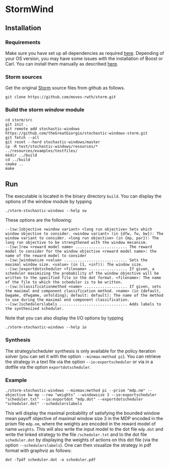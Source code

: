 # StormWind 
## Installation
### Requirements
Make sure you have set up all dependencies as required [here](http://www.stormchecker.org/documentation/installation/requirements.html).
Depending of your OS version, you may have some issues with the installation of Boost or Carl.
You can install them manually as described [here](http://www.stormchecker.org/documentation/installation/manual-configuration.html).
### Storm sources
Get the original [Storm](http://www.stormchecker.org/index.html) source files from github as follows.
```
git clone https://github.com/moves-rwth/storm.git
```
### Build the storm *window* module
```
cd storm/src
git init .
git remote add stochastic-windows https://github.com/theGreatGiorgio/stochastic-windows-storm.git
git fetch --all
git reset --hard stochastic-windows/master
cp -R test/stochastic-windows/resources/* ../resources/examples/testfiles/
mkdir ../build
cd ../build
cmake ..
make
```

## Run
The executable is located in the binary directory `build`. You can display the options of the window module by typping
```
./storm-stochastic-windows --help sw
```
These options are the following:
```
--[sw:]objective <window variant> <long run objective> Sets which window objective to consider. <window variant> (in {dfw, fw, bw}): The window variant to consider. <long run objective> (in {mp, par}): The long run objective to be strengthened with the window mecanism.
--[sw:]rew <reward model name> ....................... The reward model to consider for the window objective <reward model name>: the name of the reward model to consider
--[sw:]windowsize <value> ............................ Sets the maximal window size. <value> (in [1, +inf)): The window size.
--[sw:]exportdotscheduler <filename> ................. If given, a scheduler maximizing the probability of the window objective will be written to the specified file in the dot format. <filename>: The name of the file to which the scheduler is to be written.
--[sw:]classificationmethod <name> ................... If given, sets the maximal end component classification method. <name> (in {default, bwgame, dfwgame, unfolding}; default: default): The name of the method to use during the maximal end component classification.
--[sw:]schedulerslabels .............................. Adds labels to the synthesized scheduler.
```

Note that you can also display the I/O options by typping
```
./storm-stochastic-windows --help io
```

### Synthesis
The strategy/scheduler synthesis is only available for the policy iteration solver (you can set it with the option `--minmax:method pi`). You can retrieve the strategy in a text file via the option `--io:exportscheduler` or via in a dotfile via the option `exportdotscheduler`.

### Example

```
./storm-stochastic-windows --minmax:method pi --prism "mdp.nm" --objective bw mp --rew "weights" --windowsize 3 --io:exportscheduler "scheduler.txt" --io:exportdot "mdp.dot" --exportdotscheduler "scheduler.dot" --schedulerslabels
```
This will display the maximal probability of satisfying the bounded window mean payoff objective of maximal window size 3 in the MDP encoded in the prism file `mdp.nm`, where the weights are encoded in the reward model of name `weights`. This will also write the input model to the dot file `mdp.dot` and write the linked strategy to the file `/scheduler.txt` and to the dot file `scheduler.dot` by displaying the weights of actions on this dot file (via the option `--schedulerslabels`). One can then visualize the strategy in pdf format with graphviz as follows:
```
dot -Tpdf scheduler.dot -o scheduler.pdf
```
